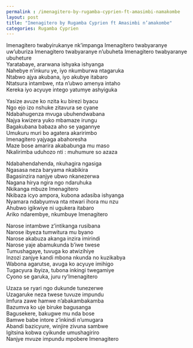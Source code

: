 ```yaml
---
permalink : /imenagitero-by-rugamba-cyprien-ft-amasimbi-namakombe
layout: post
title: "Imenagitero by Rugamba Cyprien ft Amasimbi n’amakombe"
categories: Rugamba Cyprien
---
```

Imenagitero twabyirukanye nk’impanga
Imenagitero twabyaranye uw’uburiza
Imenagitero twabyaranye n’ubuheta
Imenagitero twabyaranye ubuheture\
Yaratabaye, ararwana ishyaka ishyanga\
Nahebye n’inkuru ye, iyo nkumburwa ntagaruka\
Ntabwo ajya akubana, iyo akubye itabaro\
Ntatsura intambwe, nta n’ubwo amenya intaho\
Kereka iyo acyuye intego yatumye ashyiguka

Yasize avuze ko nzita ku birezi byacu\
Ngo ejo izo nshuke zitavura se cyane\
Ndabahugenza mvuga ubuhendwabana\
Najya kwizera yuko mbamaze irungu\
Bagakubana babaza aho se yagannye\
Umukuru muri bo agatera akaririmbo\
Imenagitero yajyaga abahoresha\
Maze bose amarira akababunga mu maso\
Nkalirimba uduhozo nti : muhumure so azaza

Ndabahendahenda, nkuhagira ngasiga\
Ngasasa neza baryama nkabikira\
Bagasinzira nanjye ubwo nkanezerwa\
Nagana hirya ngira ngo ndaruhuka\
Nkikanga mbuze Imenagitero\
Nkibaza icyo ampora, kubona adasiba ishyanga\
Nyamara ndabyumva nta ntwari ihora mu nzu\
Ahubwo igikwiye ni ugukera itabaro\
Ariko ndarembye, nkumbuye Imenagitero

Narose intambwe z’intikanga rusibana\
Narose ibyeza tumwitura mu byano\
Narose akabuza akanga inzira imirindi\
Narose yaje abamukunda b’iwe twese\
Tumushagaye, tuvuga ko atwizihiye\
Inzozi zanjye kandi mbona nkunda no kuzikabya\
Wabona agarutse, avuga ko acyuye imihigo\
Tugacyura ibyiza, tubona inkingi twegamiye\
Cyono se garuka, juru ry’Imenagitero

Uzaza se ryari ngo dukunde tunezerwe\
Uzagaruke neza twese tuvuze impundu\
Imfura zawe hamwe n’abakambakamba\
Bazumva ko uje biruke bagusanga\
Bagusekere, bakugwe mu nda bose\
Bamwe babe intore z’inkindi n’umugara\
Abandi bazicyure, winjire zivuna sambwe\
Igitsina kobwa cyikunde umushagiriro\
Nanjye mvuze impundu mpobere Imenagitero
